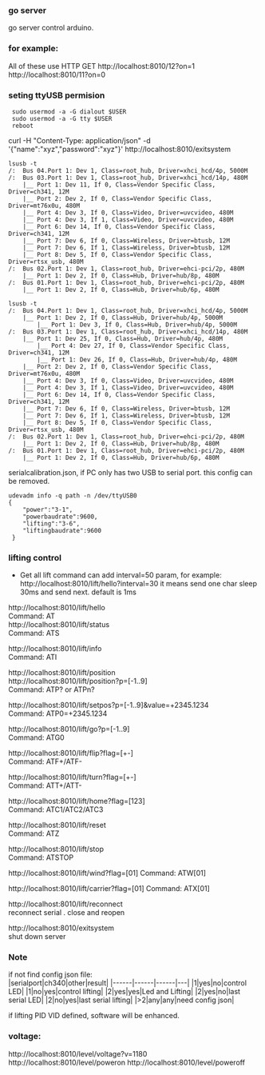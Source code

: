 ### go server
   go server control arduino.  

### for example:
All of these use HTTP GET
http://localhost:8010/12?on=1  
http://localhost:8010/11?on=0  


### seting ttyUSB permision
```
 sudo usermod -a -G dialout $USER
 sudo usermod -a -G tty $USER
 reboot
```
curl -H "Content-Type: application/json" -d '{"name":"xyz","password":"xyz"}' http://localhost:8010/exitsystem

```
lsusb -t
/:  Bus 04.Port 1: Dev 1, Class=root_hub, Driver=xhci_hcd/4p, 5000M
/:  Bus 03.Port 1: Dev 1, Class=root_hub, Driver=xhci_hcd/14p, 480M
    |__ Port 1: Dev 11, If 0, Class=Vendor Specific Class, Driver=ch341, 12M
    |__ Port 2: Dev 2, If 0, Class=Vendor Specific Class, Driver=mt76x0u, 480M
    |__ Port 4: Dev 3, If 0, Class=Video, Driver=uvcvideo, 480M
    |__ Port 4: Dev 3, If 1, Class=Video, Driver=uvcvideo, 480M
    |__ Port 6: Dev 14, If 0, Class=Vendor Specific Class, Driver=ch341, 12M
    |__ Port 7: Dev 6, If 0, Class=Wireless, Driver=btusb, 12M
    |__ Port 7: Dev 6, If 1, Class=Wireless, Driver=btusb, 12M
    |__ Port 8: Dev 5, If 0, Class=Vendor Specific Class, Driver=rtsx_usb, 480M
/:  Bus 02.Port 1: Dev 1, Class=root_hub, Driver=ehci-pci/2p, 480M
    |__ Port 1: Dev 2, If 0, Class=Hub, Driver=hub/8p, 480M
/:  Bus 01.Port 1: Dev 1, Class=root_hub, Driver=ehci-pci/2p, 480M
    |__ Port 1: Dev 2, If 0, Class=Hub, Driver=hub/6p, 480M

lsusb -t
/:  Bus 04.Port 1: Dev 1, Class=root_hub, Driver=xhci_hcd/4p, 5000M
    |__ Port 1: Dev 2, If 0, Class=Hub, Driver=hub/4p, 5000M
        |__ Port 1: Dev 3, If 0, Class=Hub, Driver=hub/4p, 5000M
/:  Bus 03.Port 1: Dev 1, Class=root_hub, Driver=xhci_hcd/14p, 480M
    |__ Port 1: Dev 25, If 0, Class=Hub, Driver=hub/4p, 480M
        |__ Port 4: Dev 27, If 0, Class=Vendor Specific Class, Driver=ch341, 12M
        |__ Port 1: Dev 26, If 0, Class=Hub, Driver=hub/4p, 480M
    |__ Port 2: Dev 2, If 0, Class=Vendor Specific Class, Driver=mt76x0u, 480M
    |__ Port 4: Dev 3, If 0, Class=Video, Driver=uvcvideo, 480M
    |__ Port 4: Dev 3, If 1, Class=Video, Driver=uvcvideo, 480M
    |__ Port 6: Dev 14, If 0, Class=Vendor Specific Class, Driver=ch341, 12M
    |__ Port 7: Dev 6, If 0, Class=Wireless, Driver=btusb, 12M
    |__ Port 7: Dev 6, If 1, Class=Wireless, Driver=btusb, 12M
    |__ Port 8: Dev 5, If 0, Class=Vendor Specific Class, Driver=rtsx_usb, 480M
/:  Bus 02.Port 1: Dev 1, Class=root_hub, Driver=ehci-pci/2p, 480M
    |__ Port 1: Dev 2, If 0, Class=Hub, Driver=hub/8p, 480M
/:  Bus 01.Port 1: Dev 1, Class=root_hub, Driver=ehci-pci/2p, 480M
    |__ Port 1: Dev 2, If 0, Class=Hub, Driver=hub/6p, 480M
```

serialcalibration.json, if PC only has two USB to serial port. this config can be removed.
```
udevadm info -q path -n /dev/ttyUSB0  
{
    "power":"3-1",
    "powerbaudrate":9600,
    "lifting":"3-6",
    "liftingbaudrate":9600
 }
```

### lifting control
* Get 
   all lift command can add interval=50 param, for example: http://localhost:8010/lift/hello?interval=30
   it means send one char sleep 30ms and send next. default is 1ms

http://localhost:8010/lift/hello  
Command: AT  
http://localhost:8010/lift/status  
Command: ATS  

http://localhost:8010/lift/info  
Command: ATI

http://localhost:8010/lift/position  
http://localhost:8010/lift/position?p=[-1..9]  
Command: ATP? or ATPn?

http://localhost:8010/lift/setpos?p=[-1..9]&value=+2345.1234  
Command: ATP0=+2345.1234

http://localhost:8010/lift/go?p=[-1..9]  
Command: ATG0

http://localhost:8010/lift/flip?flag=[+-]    
Command: ATF+/ATF-

http://localhost:8010/lift/turn?flag=[+-]    
Command: ATT+/ATT-

http://localhost:8010/lift/home?flag=[123]  
Command: ATC1/ATC2/ATC3 

http://localhost:8010/lift/reset  
Command: ATZ  

http://localhost:8010/lift/stop  
Command: ATSTOP    

http://localhost:8010/lift/wind?flag=[01]
Command: ATW[01]

http://localhost:8010/lift/carrier?flag=[01]
Command: ATX[01]

http://localhost:8010/lift/reconnect  
reconnect serial . close and reopen


http://localhost:8010/exitsystem  
shut down server  




### Note
if not find config json file:    
|serialport|ch340|other|result|
|------|------|------|---|
|1|yes|no|control LED|
|1|no|yes|control lifting|
|2|yes|yes|Led and Lifting|
|2|yes|no|last serial LED|
|2|no|yes|last serial lifting|
|>2|any|any|need config json|

if lifting PID VID defined, software will be enhanced.

### voltage:
http://localhost:8010/level/voltage?v=1180
http://localhost:8010/level/poweron
http://localhost:8010/level/poweroff